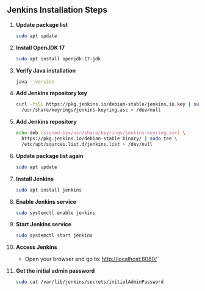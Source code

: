 ## Jenkins Installation Steps

1. **Update package list**
   ```bash
   sudo apt update
   ```

2. **Install OpenJDK 17**
   ```bash
   sudo apt install openjdk-17-jdk
   ```

3. **Verify Java installation**
   ```bash
   java --version
   ```

4. **Add Jenkins repository key**
   ```bash
   curl -fsSL https://pkg.jenkins.io/debian-stable/jenkins.io.key | sudo tee \
     /usr/share/keyrings/jenkins-keyring.asc > /dev/null
   ```

5. **Add Jenkins repository**
   ```bash
   echo deb [signed-by=/usr/share/keyrings/jenkins-keyring.asc] \
     https://pkg.jenkins.io/debian-stable binary/ | sudo tee \
     /etc/apt/sources.list.d/jenkins.list > /dev/null
   ```

6. **Update package list again**
   ```bash
   sudo apt update
   ```

7. **Install Jenkins**
   ```bash
   sudo apt install jenkins
   ```

8. **Enable Jenkins service**
   ```bash
   sudo systemctl enable jenkins
   ```

9. **Start Jenkins service**
   ```bash
   sudo systemctl start jenkins
   ```

10. **Access Jenkins**
    - Open your browser and go to: [http://localhost:8080/](http://localhost:8080/)

11. **Get the initial admin password**
    ```bash
    sudo cat /var/lib/jenkins/secrets/initialAdminPassword
    ```